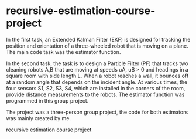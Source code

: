 # recursive-estimation-course-project

In the first task, an Extended Kalman Filter (EKF) is designed for tracking the position and orientation of a three-wheeled robot that is moving on a plane. The main code task was the estimator function.

In the second task, the task is to design a Particle Filter (PF) that tracks two cleaning robots A,B that are moving at speeds uA, uB > 0 and headings in a square room with side length L. When a robot reaches a wall, it bounces off at a random angle that depends on the incident angle. At various times, the four sensors S1, S2, S3, S4, which are installed in the corners of the room, provide distance measurements to the robots. The estimator function was programmed in this group project.

The project was a three-person group project, the code for both estimators was mainly created by me.

recursive estimation course project
